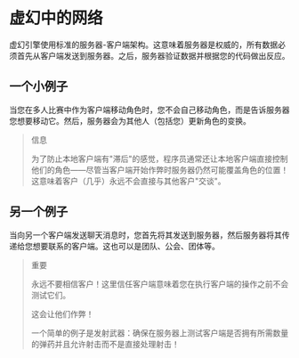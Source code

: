 # 虚幻中的网络

虚幻引擎使用标准的服务器-客户端架构。这意味着服务器是权威的，所有数据必须首先从客户端发送到服务器。之后，服务器验证数据并根据您的代码做出反应。

## 一个小例子

当您在多人比赛中作为客户端移动角色时，您不会自己移动角色，而是告诉服务器您想要移动它。然后，服务器会为其他人（包括您）更新角色的变换。

> 信息
>
> 为了防止本地客户端有"滞后"的感觉，程序员通常还让本地客户端直接控制他们的角色——尽管当客户端开始作弊时服务器仍然可能覆盖角色的位置！这意味着客户（几乎）永远不会直接与其他客户"交谈"。

## 另一个例子​

当向另一个客户端发送聊天消息时，您首先将其发送到服务器，然后服务器将其传递给您想要联系的客户端。这也可以是团队、公会、团体等。

> 重要
>
> 永远不要相信客户！这里信任客户端意味着您在执行客户端的操作之前不会测试它们。
>
> 这会让他们作弊！
>
> 一个简单的例子是发射武器：确保在服务器上测试客户端是否拥有所需数量的弹药并且允许射击而不是直接处理射击！
